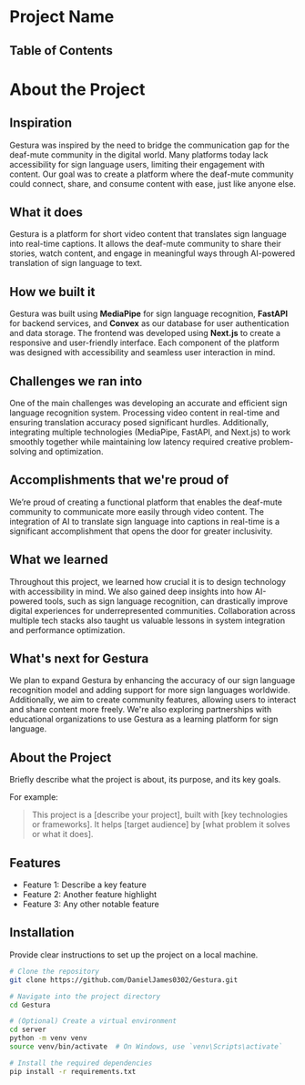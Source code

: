 # Project Name

## Table of Contents
# About the Project

## Inspiration
Gestura was inspired by the need to bridge the communication gap for the deaf-mute community in the digital world. Many platforms today lack accessibility for sign language users, limiting their engagement with content. Our goal was to create a platform where the deaf-mute community could connect, share, and consume content with ease, just like anyone else.

## What it does
Gestura is a platform for short video content that translates sign language into real-time captions. It allows the deaf-mute community to share their stories, watch content, and engage in meaningful ways through AI-powered translation of sign language to text.

## How we built it
Gestura was built using **MediaPipe** for sign language recognition, **FastAPI** for backend services, and **Convex** as our database for user authentication and data storage. The frontend was developed using **Next.js** to create a responsive and user-friendly interface. Each component of the platform was designed with accessibility and seamless user interaction in mind.

## Challenges we ran into
One of the main challenges was developing an accurate and efficient sign language recognition system. Processing video content in real-time and ensuring translation accuracy posed significant hurdles. Additionally, integrating multiple technologies (MediaPipe, FastAPI, and Next.js) to work smoothly together while maintaining low latency required creative problem-solving and optimization.

## Accomplishments that we're proud of
We’re proud of creating a functional platform that enables the deaf-mute community to communicate more easily through video content. The integration of AI to translate sign language into captions in real-time is a significant accomplishment that opens the door for greater inclusivity.

## What we learned
Throughout this project, we learned how crucial it is to design technology with accessibility in mind. We also gained deep insights into how AI-powered tools, such as sign language recognition, can drastically improve digital experiences for underrepresented communities. Collaboration across multiple tech stacks also taught us valuable lessons in system integration and performance optimization.

## What's next for Gestura
We plan to expand Gestura by enhancing the accuracy of our sign language recognition model and adding support for more sign languages worldwide. Additionally, we aim to create community features, allowing users to interact and share content more freely. We're also exploring partnerships with educational organizations to use Gestura as a learning platform for sign language.

## About the Project
Briefly describe what the project is about, its purpose, and its key goals.

For example:
> This project is a [describe your project], built with [key technologies or frameworks]. It helps [target audience] by [what problem it solves or what it does].

## Features
- Feature 1: Describe a key feature
- Feature 2: Another feature highlight
- Feature 3: Any other notable feature

## Installation
Provide clear instructions to set up the project on a local machine.

```bash
# Clone the repository
git clone https://github.com/DanielJames0302/Gestura.git

# Navigate into the project directory
cd Gestura

# (Optional) Create a virtual environment
cd server
python -m venv venv
source venv/bin/activate  # On Windows, use `venv\Scripts\activate`

# Install the required dependencies
pip install -r requirements.txt


